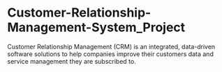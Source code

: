 # Customer-Relationship-Management-System_Project
Customer Relationship Management (CRM) is an integrated, data-driven software solutions to help companies improve their customers data and service management they are subscribed to. 

